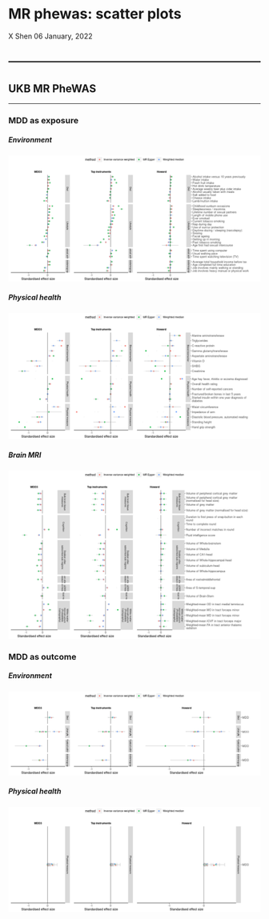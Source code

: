 MR phewas: scatter plots
================
X Shen
06 January, 2022

## ————————————————————————

## UKB MR PheWAS

-----

### MDD as exposure

##### Environment

![](Sensitivity_analy.mr_phewas_files/figure-gfm/unnamed-chunk-1-1.png)<!-- -->

##### Physical health

![](Sensitivity_analy.mr_phewas_files/figure-gfm/unnamed-chunk-2-1.png)<!-- -->

##### Brain MRI

![](Sensitivity_analy.mr_phewas_files/figure-gfm/unnamed-chunk-3-1.png)<!-- -->

### MDD as outcome

##### Environment

![](Sensitivity_analy.mr_phewas_files/figure-gfm/unnamed-chunk-4-1.png)<!-- -->

##### Physical health

![](Sensitivity_analy.mr_phewas_files/figure-gfm/unnamed-chunk-5-1.png)<!-- -->
